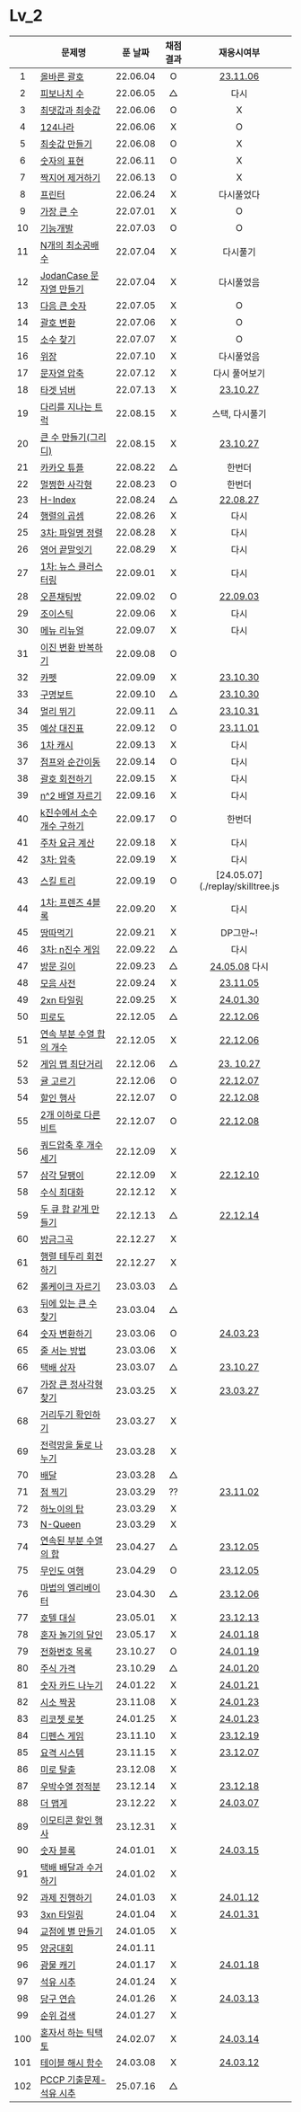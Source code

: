 # Lv_2

|     | 문제명                                           | 푼 날짜  | 채점 결과 |                 재응시여부                 |
| :-: | ------------------------------------------------ | :------: | :-------: | :----------------------------------------: |
|  1  | [올바른 괄호](./rightBracket.js)                 | 22.06.04 |     O     |    [23.11.06](./replay/rightBracket.js)    |
|  2  | [피보나치 수](./fibonachi.js)                    | 22.06.05 |     △     |                    다시                    |
|  3  | [최댓값과 최솟값](./maxAndMin.js)                | 22.06.06 |     O     |                     X                      |
|  4  | [124나라](./oneTwoFour.js)                       | 22.06.06 |     X     |                     O                      |
|  5  | [최솟값 만들기](./accMin.js)                     | 22.06.08 |     O     |                     X                      |
|  6  | [숫자의 표현](./expressionNumber.js)             | 22.06.11 |     O     |                     X                      |
|  7  | [짝지어 제거하기](./mateRemove.js)               | 22.06.13 |     O     |                     X                      |
|  8  | [프린터](./printer.js)                           | 22.06.24 |     X     |                 다시풀었다                 |
|  9  | [가장 큰 수](./greatestNumber.js)                | 22.07.01 |     X     |                     O                      |
| 10  | [기능개발](./functionDev.js)                     | 22.07.03 |     O     |                     O                      |
| 11  | [N개의 최소공배수](./nlcm.js)                    | 22.07.04 |     X     |                  다시풀기                  |
| 12  | [JodanCase 문자열 만들기](./jadenCaseString.js)  | 22.07.04 |     X     |                 다시풀었음                 |
| 13  | [다음 큰 숫자](./nextBIgNumber.js)               | 22.07.05 |     X     |                     O                      |
| 14  | [괄호 변환](./changeBracket.js)                  | 22.07.06 |     X     |                     O                      |
| 15  | [소수 찾기](./findPrime.js)                      | 22.07.07 |     X     |                     O                      |
| 16  | [위장](./camouflage.js)                          | 22.07.10 |     X     |                 다시풀었음                 |
| 17  | [문자열 압축](./stringCompression.js)            | 22.07.12 |     X     |               다시 풀어보기                |
| 18  | [타겟 넘버](./targetNumber.js)                   | 22.07.13 |     X     |    [23.10.27](./replay/targetNumber.js)    |
| 19  | [다리를 지나는 트럭](./passingTruck.js)          | 22.08.15 |     X     |               스택, 다시풀기               |
| 20  | [큰 수 만들기(그리디)](./makeBigNumber.js)       | 22.08.15 |     X     |    [23.10.27](./replay/makeBigNums.js)     |
| 21  | [카카오 튜플](./tuple.js)                        | 22.08.22 |     △     |                   한번더                   |
| 22  | [멀쩡한 사각형](./rightRect.js)                  | 22.08.23 |     O     |                   한번더                   |
| 23  | [H-Index](./hindex.js)                           | 22.08.24 |     △     |     [22.08.27](./replay/hindex_re.js)      |
| 24  | [행렬의 곱셈](./matrixMultiple.js)               | 22.08.26 |     X     |                    다시                    |
| 25  | [3차: 파일명 정렬](./sortFileName.js)            | 22.08.28 |     X     |                    다시                    |
| 26  | [영어 끝말잇기](./englishEnd.js)                 | 22.08.29 |     X     |                    다시                    |
| 27  | [1차: 뉴스 클러스터링](./newCluster.js)          | 22.09.01 |     X     |                    다시                    |
| 28  | [오픈채팅방](./openChat.js)                      | 22.09.02 |     O     |    [22.09.03](./replay/openChat_re.js)     |
| 29  | [조이스틱](./joystick.js)                        | 22.09.06 |     X     |                    다시                    |
| 30  | [메뉴 리뉴얼](./menuRenew.js)                    | 22.09.07 |     X     |                    다시                    |
| 31  | [이진 변환 반복하기](./binaryRepeat.js)          | 22.09.08 |     O     |                                            |
| 32  | [카펫](./carpet.js)                              | 22.09.09 |     X     |       [23.10.30](./replay/carpet.js)       |
| 33  | [구명보트](./lifeboat.js)                        | 22.09.10 |     △     |      [23.10.30](./replay/lifeboat.js)      |
| 34  | [멀리 뛰기](./longJump.js)                       | 22.09.11 |     △     |      [23.10.31](./replay/longJump.js)      |
| 35  | [예상 대진표](./predict.js)                      | 22.09.12 |     O     |      [23.11.01](./replay/predict.js)       |
| 36  | [1차 캐시](./cash.js)                            | 22.09.13 |     X     |                    다시                    |
| 37  | [점프와 순간이동](./jumpAndMove.js)              | 22.09.14 |     O     |                    다시                    |
| 38  | [괄호 회전하기](./spinBrackets.js)               | 22.09.15 |     X     |                    다시                    |
| 39  | [n^2 배열 자르기](./arrayCutting.js)             | 22.09.16 |     X     |                    다시                    |
| 40  | [k진수에서 소수 개수 구하기](./findPrimeNums.js) | 22.09.17 |     O     |                   한번더                   |
| 41  | [주차 요금 계산](./parkingFee.js)                | 22.09.18 |     X     |                    다시                    |
| 42  | [3차: 압축](./compression.js)                    | 22.09.19 |     X     |                    다시                    |
| 43  | [스킬 트리](./skilltree.js)                      | 22.09.19 |     O     |      [24.05.07](./replay/skilltree.js      |
| 44  | [1차: 프렌즈 4블록](./friendsBlock.js)           | 22.09.20 |     X     |                    다시                    |
| 45  | [땅따먹기](./landwin.js)                         | 22.09.21 |     X     |                  DP그만~!                  |
| 46  | [3차: n진수 게임](./nthGame.js)                  | 22.09.22 |     △     |                    다시                    |
| 47  | [방문 길이](./visitLength.js)                    | 22.09.23 |     △     | [24.05.08](./replay/visitedLength.js) 다시 |
| 48  | [모음 사전](./vowelDict.js)                      | 22.09.24 |     X     |     [23.11.05](./replay/vowelDict.js)      |
| 49  | [2xn 타일링](./2xnTile.js)                       | 22.09.25 |     X     |      [24.01.30](./replay/2xnTile.js)       |
| 50  | [피로도](./tiredness.js)                         | 22.12.05 |     △     |     [22.12.06](./replay/tiredness.js)      |
| 51  | [연속 부분 수열 합의 개수](./continuousPart.js)  | 22.12.05 |     X     |   [22.12.06](./replay/continuousPart.js)   |
| 52  | [게임 맵 최단거리](./gameMapShort.js)            | 22.12.06 |     △     |   [23. 10.27](./replay/gameMapShort.js)    |
| 53  | [귤 고르기](./choiceTangerine.js)                | 22.12.06 |     O     |  [22.12.07](./replay/choiceTangerine.js)   |
| 54  | [할인 행사](./discount.js)                       | 22.12.07 |     O     |      [22.12.08](./replay/discount.js)      |
| 55  | [2개 이하로 다른 비트](./under2diffBit.js)       | 22.12.07 |     O     |   [22.12.08](./replay/under2diffBit.js)    |
| 56  | [쿼드압축 후 개수 세기](./quadCompression.js)    | 22.12.09 |     X     |
| 57  | [삼각 달팽이](./triSnail.js)                     | 22.12.09 |     X     |      [22.12.10](./replay/triSnail.js)      |
| 58  | [수식 최대화](./maxOperator.js)                  | 22.12.12 |     X     |
| 59  | [두 큐 합 같게 만들기](./twoQueue.js)            | 22.12.13 |     △     |      [22.12.14](./replay/twoQueue.js)      |
| 60  | [방금그곡](./thatSong.js)                        | 22.12.27 |     X     |
| 61  | [행렬 테두리 회전하기](./matrixTurn.js)          | 22.12.27 |     X     |
| 62  | [롤케이크 자르기](./cutRollcake.js)              | 23.03.03 |     △     |
| 63  | [뒤에 있는 큰 수 찾기](./findBehindNums.js)      | 23.03.04 |     △     |
| 64  | [숫자 변환하기](./changetheNum.js)               | 23.03.06 |     O     |    [24.03.23](./replay/changetheNum.js)    |
| 65  | [줄 서는 방법](./howtoLine.js)                   | 23.03.06 |     X     |
| 66  | [택배 상자](./parcelBox.js)                      | 23.03.07 |     △     |     [23.10.27](./replay/parcelBox.js)      |
| 67  | [가장 큰 정사각형 찾기](./findSquare.js)         | 23.03.25 |     X     |     [23.03.27](./replay/findSquare.js)     |
| 68  | [거리두기 확인하기](./checkDistance.js)          | 23.03.27 |     X     |
| 69  | [전력망을 둘로 나누기](./powerDivision.js)       | 23.03.28 |     X     |
| 70  | [배달](./delivery.js)                            | 23.03.28 |     △     |
| 71  | [점 찍기](./drawDot.js)                          | 23.03.29 |    ??     |      [23.11.02](./replay/drawDot.js)       |
| 72  | [하노이의 탑](./hanoi.js)                        | 23.03.29 |     X     |
| 73  | [N-Queen](./nQueen.js)                           | 23.03.29 |     X     |
| 74  | [연속된 부분 수열의 합](.sequenceSum.js)         | 23.04.27 |     △     |    [23.12.05](./replay/sequenceSum.js)     |
| 75  | [무인도 여행](./island.js)                       | 23.04.29 |     O     |       [23.12.05](./replay/island.js)       |
| 76  | [마법의 엘리베이터](./elevator.js)               | 23.04.30 |     △     |      [23.12.06](./replay/elevator.js)      |
| 77  | [호텔 대실](./hotel.js)                          | 23.05.01 |     X     |       [23.12.13](./replay/hotel.js)        |
| 78  | [혼자 놀기의 달인](./alonePlay.js)               | 23.05.17 |     X     |     [24.01.18](./replay/alonePlay.js)      |
| 79  | [전화번호 목록](./telList.js)                    | 23.10.27 |     O     |      [24.01.19](./replay/telList.js)       |
| 80  | [주식 가격](./stockPrice.js)                     | 23.10.29 |     △     |     [24.01.20](./replay/stockPrice.js)     |
| 81  | [숫자 카드 나누기](./divideNumCard.js)           | 24.01.22 |     X     |   [24.01.21](./replay/divideNumCard.js)    |
| 82  | [시소 짝꿍](./playPartner.js)                    | 23.11.08 |     X     |    [24.01.23](./replay/playPartner.js)     |
| 83  | [리코쳇 로봇](./robot.js)                        | 24.01.25 |     X     |       [24.01.23](./replay/robot.js)        |
| 84  | [디펜스 게임](./defence.js)                      | 23.11.10 |     X     |      [23.12.19](./replay/defence.js)       |
| 85  | [요격 시스템](./system.js)                       | 23.11.15 |     X     |       [23.12.07](./replay/system.js)       |
| 86  | [미로 탈출](./miro.js)                           | 23.12.08 |     X     |
| 87  | [우박수열 정적분](./math.js)                     | 23.12.14 |     X     |        [23.12.18](./replay/math.js)        |
| 88  | [더 맵게](./spicy.js)                            | 23.12.22 |     X     |       [24.03.07](./replay/spicy.js)        |
| 89  | [이모티콘 할인 행사](./emoji.js)                 | 23.12.31 |     X     |
| 90  | [숫자 블록](./numsBlock.js)                      | 24.01.01 |     X     |     [24.03.15](./replay/numsBlock.js)      |
| 91  | [택배 배달과 수거하기](./deliveryPick.js)        | 24.01.02 |     X     |
| 92  | [과제 진행하기](./assignment.js)                 | 24.01.03 |     X     |        [24.01.12](./assignment.js)         |
| 93  | [3xn 타일링](./3xn.js)                           | 24.01.04 |     X     |        [24.01.31](./replay/3xn.js)         |
| 94  | [교점에 별 만들기](./crossStar.js)               | 24.01.05 |     X     |
| 95  | [양궁대회](./archery.js)                         | 24.01.11 |
| 96  | [광물 캐기](./takeMineral.js)                    | 24.01.17 |     X     |    [24.01.18](./replay/takeMineral.js)     |
| 97  | [석유 시추](./oil.js)                            | 24.01.24 |     X     |
| 98  | [당구 연습](./billiard.js)                       | 24.01.26 |     X     |      [24.03.13](./replay/billiard.js)      |
| 99  | [순위 검색](./search.js)                         | 24.01.27 |     X     |
| 100 | [혼자서 하는 틱택토](./alone.js)                 | 24.02.07 |     X     |       [24.03.14](./replay/alone.js)        |
| 101 | [테이블 해시 함수](./tableHash.js)               | 24.03.08 |     X     |         [24.03.12](./tableHash.js)         |
| 102 | [PCCP 기출문제- 석유 시추](./oilDrilling.js)     | 25.07.16 |     △     |
